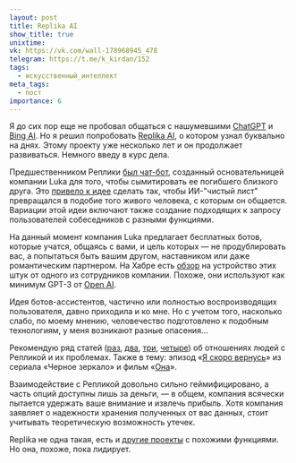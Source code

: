 ```yaml
---
layout: post
title: Replika AI
show_title: true
unixtime: 
vk: https://vk.com/wall-178968945_478
telegram: https://t.me/k_kirdan/152
tags:
  - искусственный_интеллект
meta_tags:
  - пост
importance: 6
---
```

Я до сих пор еще не пробовал общаться с нашумевшими [ChatGPT](https://openai.com/blog/chatgpt) и [Bing AI](https://www.bing.com/new). Но я решил попробовать [Replika AI](https://replika.ai/), о котором узнал буквально на днях. Этому проекту уже несколько лет и он продолжает развиваться. Немного введу в курс дела.

Предшественником Реплики [был чат-бот](https://www.theverge.com/a/luka-artificial-intelligence-memorial-roman-mazurenko-bot/), созданный основательницей компании Luka для того, чтобы сымитировать ее погибшего близкого друга. Это [привело к идее](https://qz.com/1698337/replika-this-app-is-trying-to-replicate-you) сделать так, чтобы ИИ-"чистый лист" превращался в подобие того живого человека, с которым он общается. Вариации этой идеи включают также создание подходящих к запросу пользователей собеседников с разными функциями.

На данный момент компания Luka предлагает бесплатных ботов, которые учатся, общаясь с вами, и цель которых — не продублировать вас, а попытаться быть вашим другом, наставником или даже романтическим партнером. На Хабре есть [обзор](https://habr.com/ru/post/540830/) на устройство этих штук от одного из сотрудников компании. Похоже, они используют как минимум GPT-3 от [Open AI](https://openai.com/).

Идея ботов-ассистентов, частично или полностью воспроизводящих пользователя, давно приходила и ко мне. Но с учетом того, насколько слабо, по моему мнению, человечество подготовлено к подобным технологиям, у меня возникают разные опасения...

Рекомендую ряд статей ([раз](https://futurism.com/ai-girlfriend-wife), [два](https://futurism.com/chatbot-abuse), [три](https://thenextweb.com/news/confused-replika-ai-users-are-standing-up-for-bots-trying-bang-the-algorithm), [четыре](https://theconversation.com/i-tried-the-replika-ai-companion-and-can-see-why-users-are-falling-hard-the-app-raises-serious-ethical-questions-200257)) об отношениях людей с Репликой и их проблемах. Также в тему: эпизод «[Я скоро вернусь](https://ru.wikipedia.org/wiki/%D0%AF_%D1%81%D0%BA%D0%BE%D1%80%D0%BE_%D0%B2%D0%B5%D1%80%D0%BD%D1%83%D1%81%D1%8C)» из сериала «Черное зеркало» и фильм «[Она](https://www.kinopoisk.ru/film/577488/)».

Взаимодействие с Репликой довольно сильно геймифицировано, а часть опций доступны лишь за деньги, — в общем, компания всячески пытается удержать ваше внимание и извлечь прибыль. Хотя компания заявляет о надежности хранения полученных от вас данных, стоит учитывать теоретическую возможность утечек.

Replika не одна такая, есть и [другие проекты](https://alternativeto.net/software/replika/) с похожими функциями. Но она, похоже, пока лидирует.